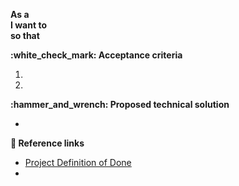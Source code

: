 **As a**
<br>**I want to**
<br>**so that**

**:white\_check\_mark: Acceptance criteria**

1.
1.

**:hammer\_and\_wrench: Proposed technical solution**

*

**:link: Reference links**

* [Project Definition of Done](https://gitlab.com/commonground/nlx/nlx/blob/master/CONTRIBUTING.md#4-2-definition-of-done)
* 
